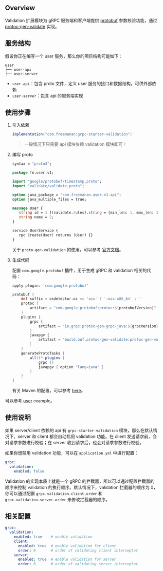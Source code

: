 ## Overview

Validation 扩展模块为 gRPC 服务端和客户端提供 [protobuf](https://developers.google.com/protocol-buffers)
参数校验功能，通过 [protoc-gen-validate](https://github.com/bufbuild/protoc-gen-validate) 实现。

## 服务结构

假设你正在编写一个 user 服务，那么你的项目结构可能如下：

```text
user
├── user-api
├── user-server
```

- `user-api`：包含 proto 文件，定义 user 服务的接口和数据结构，可供外部依赖
- `user-server`：包含 api 的服务端实现

## 使用步骤

1. 引入依赖

    ```groovy
    implementation("com.freemanan:grpc-starter-validation")
    ```

   > 一般情况下只需要 api 模块依赖 validation 模块即可！

2. 编写 proto

   ```protobuf
   syntax = "proto3";
   
   package fm.user.v1;
   
   import "google/protobuf/timestamp.proto";
   import "validate/validate.proto";
   
   option java_package = "com.freemanan.user.v1.api";
   option java_multiple_files = true;
   
   message User {
      string id = 1 [(validate.rules).string = {min_len: 1, max_len: 100}];
      string name = 2;
   }
   
   service UserService {
      rpc Create(User) returns (User) {}
   }
   ```

   关于 `proto-gen-validation` 的使用，可以参考 [官方文档](https://github.com/bufbuild/protoc-gen-validate)。

3. 生成代码

   配置 `com.google.protobuf` 插件，用于生成 gRPC 和 validation 相关的代码：

    ```groovy
    apply plugin: 'com.google.protobuf'
    
    protobuf {
        def suffix = osdetector.os == 'osx' ? ':osx-x86_64' : ''
        protoc {
            artifact = "com.google.protobuf:protoc:${protobufVersion}" + suffix
        }
        plugins {
            grpc {
                artifact = "io.grpc:protoc-gen-grpc-java:${grpcVersion}" + suffix // 生成 gRPC 相关代码
            }
            javapgv {
                artifact = "build.buf.protoc-gen-validate:protoc-gen-validate:${pgvVersion}" + suffix // 生成 pgv 相关代码
            }
        }
        generateProtoTasks {
            all()*.plugins {
                grpc {}
                javapgv { option "lang=java" }
            }
        }
    }
    ```

   有关 Maven 的配置，可以参考 [here](https://github.com/bufbuild/protoc-gen-validate#java)。

可以参考 [user](https://github.com/DanielLiu1123/grpc-starter/tree/main/examples/user) example。 

## 使用说明

如果 server/client 依赖的 api 有 `grpc-starter-validation` 模块，那么在默认情况下，server 和 client 都会自动启用
validation 功能。在 client 发送请求前，会对请求参数进行校验；在 server 收到请求后，也会对请求参数进行校验。

如果你想禁用 validation 功能，可以在 `application.yml` 中进行配置：

```yaml
grpc:
  validation:
    enabled: false
```

Validation 的实现本质上就是一个 gRPC 的拦截器，所以可以通过配置拦截器的顺序来控制 validation 的执行顺序。默认情况下，validation
拦截器的顺序为 0，你可以通过配置 `grpc.validation.client.order` 和 `grpc.validation.server.order` 来修改拦截器的顺序。

## 相关配置

```yaml
grpc:
  validation:
    enabled: true    # enable validation
    client:
      enabled: true  # enable validation for client
      order: 0       # order of validating client interceptor
    server:
      enabled: true  # enable validation for server
      order: 0       # order of validating server interceptor
```
